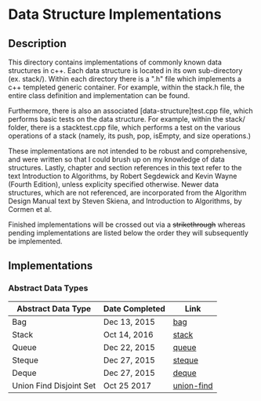 # Data Structure Implementations

## Description

This directory contains implementations of commonly known data structures in 
c++. Each data structure is located in its own sub-directory (ex. stack/).
Within each directory there is a ".h" file which implements a c++ templeted 
generic container. For example, within the stack.h file, the entire class 
definition and implementation can be found. 

Furthermore, there is also an associated [data-structure]test.cpp file, which 
performs basic tests on the data structure. For example, within the stack/ 
folder, there is a stacktest.cpp file, which performs a test on the various operations 
of a stack (namely, its push, pop, isEmpty, and size operations.)

These implementations are not intended to be robust and comprehensive, and 
were written so that I could brush up on my knowledge of data structures. Lastly, 
chapter and section references in this text refer to the text Introduction to 
Algorithms, by Robert Segdewick and Kevin Wayne (Fourth Edition), unless 
explicity specified otherwise. Newer data structures, which are not referenced, 
are incorporated from the Algorithm Design Manual text by Steven Skiena, and 
Introduction to Algorithms, by Cormen et al.

Finished implementations will be crossed out via a ~~strikethrough~~ whereas 
pending implementations are listed below the order they will subsequently be 
implemented.

## Implementations

###  Abstract Data Types

| Abstract Data Type | Date Completed | Link |
|---|---|---|
| Bag | Dec 13, 2015 | [bag](https://github.com/rezeile/data-structures/tree/master/bag) |
| Stack | Oct 14, 2016 | [stack](https://github.com/rezeile/data-structures/tree/master/stack)
| Queue | Dec 22, 2015 | [queue](https://github.com/rezeile/data-structures/tree/master/queue)
| Steque | Dec 27, 2015 | [steque](https://github.com/rezeile/data-structures/tree/master/steque)
| Deque | Dec 27, 2015 | [deque](https://github.com/rezeile/data-structures/tree/master/deque)
| Union Find Disjoint Set | Oct 25 2017 |  [union-find](https://github.com/rezeile/data-structures/tree/master/union-find)

